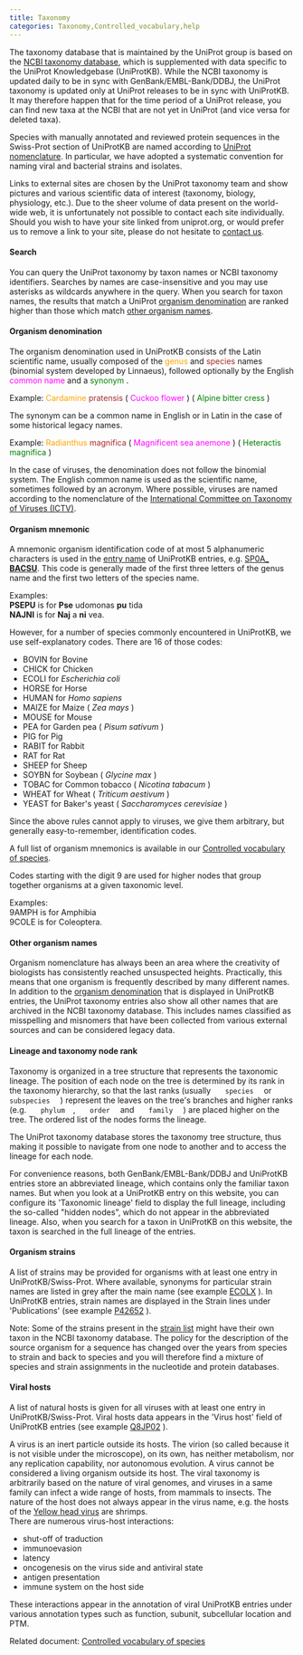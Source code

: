 ```yaml
---
title: Taxonomy
categories: Taxonomy,Controlled_vocabulary,help
---
```


<div>

The taxonomy database that is maintained by the UniProt group is based on the [NCBI taxonomy database](https://www.ncbi.nlm.nih.gov/taxonomy), which is supplemented with data specific to the UniProt Knowledgebase (UniProtKB). While the NCBI taxonomy is updated daily to be in sync with GenBank/EMBL-Bank/DDBJ, the UniProt taxonomy is updated only at UniProt releases to be in sync with UniProtKB. It may therefore happen that for the time period of a UniProt release, you can find new taxa at the NCBI that are not yet in UniProt (and vice versa for deleted taxa).

Species with manually annotated and reviewed protein sequences in the Swiss-Prot section of UniProtKB are named according to [UniProt nomenclature](http://www.uniprot.org/help/taxonomy#organism-denomination). In particular, we have adopted a systematic convention for naming viral and bacterial strains and isolates.

Links to external sites are chosen by the UniProt taxonomy team and show pictures and various scientific data of interest (taxonomy, biology, physiology, etc.). Due to the sheer volume of data present on the world-wide web, it is unfortunately not possible to contact each site individually. Should you wish to have your site linked from uniprot.org, or would prefer us to remove a link to your site, please do not hesitate to [contact us](http://www.uniprot.org/contact).

#### Search

You can query the UniProt taxonomy by taxon names or NCBI taxonomy identifiers. Searches by names are case-insensitive and you may use asterisks as wildcards anywhere in the query. When you search for taxon names, the results that match a UniProt [organism denomination](http://www.uniprot.org/help/taxonomy#organism-denomination) are ranked higher than those which match [other organism names](http://www.uniprot.org/help/taxonomy#other-names).

#### Organism denomination

The organism denomination used in UniProtKB consists of the Latin scientific name, usually composed of the <span style="color: orange;"> genus </span> and <span style="color: brown;"> species </span> names (binomial system developed by Linnaeus), followed optionally by the English <span style="color: magenta;"> common name </span> and a <span style="color: green;"> synonym </span>.

Example: <span style="color: orange;"> Cardamine </span> <span style="color: brown;"> pratensis </span> ( <span style="color: magenta;"> Cuckoo flower </span> ) ( <span style="color: green;"> Alpine bitter cress </span> )

The synonym can be a common name in English or in Latin in the case of some historical legacy names.

Example: <span style="color: orange;"> Radianthus </span> <span style="color: brown;"> magnifica </span> ( <span style="color: magenta;"> Magnificent sea anemone </span> ) ( <span style="color: green;"> Heteractis magnifica </span> )

In the case of viruses, the denomination does not follow the binomial system. The English common name is used as the scientific name, sometimes followed by an acronym. Where possible, viruses are named according to the nomenclature of the [International Committee on Taxonomy of Viruses (ICTV)](https://talk.ictvonline.org/).

#### Organism mnemonic

A mnemonic organism identification code of at most 5 alphanumeric characters is used in the [entry name](https://www.uniprot.org/help/entry%5Fname) of UniProtKB entries, e.g. [SP0A\_ **BACSU**](https://www.uniprot.org/uniprotkb/P06534). This code is generally made of the first three letters of the genus name and the first two letters of the species name.

Examples:  
**PSEPU** is for **Pse** udomonas **pu** tida  
**NAJNI** is for **Naj** a **ni** vea.

However, for a number of species commonly encountered in UniProtKB, we use self-explanatory codes. There are 16 of those codes:

-   BOVIN for Bovine
-   CHICK for Chicken
-   ECOLI for *Escherichia coli*
-   HORSE for Horse
-   HUMAN for *Homo sapiens*
-   MAIZE for Maize ( *Zea mays* )
-   MOUSE for Mouse
-   PEA for Garden pea ( *Pisum sativum* )
-   PIG for Pig
-   RABIT for Rabbit
-   RAT for Rat
-   SHEEP for Sheep
-   SOYBN for Soybean ( *Glycine max* )
-   TOBAC for Common tobacco ( *Nicotina tabacum* )
-   WHEAT for Wheat ( *Triticum aestivum* )
-   YEAST for Baker's yeast ( *Saccharomyces cerevisiae* )

Since the above rules cannot apply to viruses, we give them arbitrary, but generally easy-to-remember, identification codes.

A full list of organism mnemonics is available in our [Controlled vocabulary of species](https://ftp.uniprot.org/pub/databases/uniprot/current_release/knowledgebase/complete/docs/speclist).

Codes starting with the digit 9 are used for higher nodes that group together organisms at a given taxonomic level.

Examples:  
9AMPH is for Amphibia  
9COLE is for Coleoptera.

#### Other organism names

Organism nomenclature has always been an area where the creativity of biologists has consistently reached unsuspected heights. Practically, this means that one organism is frequently described by many different names. In addition to the [organism denomination](http://www.uniprot.org/help/taxonomy#organism-denomination) that is displayed in UniProtKB entries, the UniProt taxonomy entries also show all other names that are archived in the NCBI taxonomy database. This includes names classified as misspelling and misnomers that have been collected from various external sources and can be considered legacy data.

#### Lineage and taxonomy node rank

Taxonomy is organized in a tree structure that represents the taxonomic lineage. The position of each node on the tree is determined by its rank in the taxonomy hierarchy, so that the last ranks (usually `    species   ` or `    subspecies   ` ) represent the leaves on the tree's branches and higher ranks (e.g. `    phylum   `, `    order   ` and `    family   ` ) are placed higher on the tree. The ordered list of the nodes forms the lineage.

The UniProt taxonomy database stores the taxonomy tree structure, thus making it possible to navigate from one node to another and to access the lineage for each node.

For convenience reasons, both GenBank/EMBL-Bank/DDBJ and UniProtKB entries store an abbreviated lineage, which contains only the familiar taxon names. But when you look at a UniProtKB entry on this website, you can configure its 'Taxonomic lineage' field to display the full lineage, including the so-called "hidden nodes", which do not appear in the abbreviated lineage. Also, when you search for a taxon in UniProtKB on this website, the taxon is searched in the full lineage of the entries.

#### Organism strains

A list of strains may be provided for organisms with at least one entry in UniProtKB/Swiss-Prot. Where available, synonyms for particular strain names are listed in grey after the main name (see example [ECOLX](http://www.uniprot.org/taxonomy/562) ). In UniProtKB entries, strain names are displayed in the Strain lines under 'Publications' (see example [P42652](https://www.uniprot.org/uniprotkb/P42652#publications) ).

Note: Some of the strains present in the [strain list](https://ftp.uniprot.org/pub/databases/uniprot/current_release/knowledgebase/complete/docs/strains) might have their own taxon in the NCBI taxonomy database. The policy for the description of the source organism for a sequence has changed over the years from species to strain and back to species and you will therefore find a mixture of species and strain assignments in the nucleotide and protein databases.

#### Viral hosts

A list of natural hosts is given for all viruses with at least one entry in UniProtKB/Swiss-Prot. Viral hosts data appears in the 'Virus host' field of UniProtKB entries (see example [Q8JP02](https://www.uniprot.org/uniprotkb/Q8JP02) ).

A virus is an inert particle outside its hosts. The virion (so called because it is not visible under the microscope), on its own, has neither metabolism, nor any replication capability, nor autonomous evolution. A virus cannot be considered a living organism outside its host. The viral taxonomy is arbitrarily based on the nature of viral genomes, and viruses in a same family can infect a wide range of hosts, from mammals to insects. The nature of the host does not always appear in the virus name, e.g. the hosts of the [Yellow head virus](http://www.uniprot.org/taxonomy/96029) are shrimps.  
There are numerous virus-host interactions:

-   shut-off of traduction
-   immunoevasion
-   latency
-   oncogenesis on the virus side and antiviral state
-   antigen presentation
-   immune system on the host side

These interactions appear in the annotation of viral UniProtKB entries under various annotation types such as function, subunit, subcellular location and PTM.

Related document: [Controlled vocabulary of species](https://ftp.uniprot.org/pub/databases/uniprot/current_release/knowledgebase/complete/docs/speclist)

</div>
